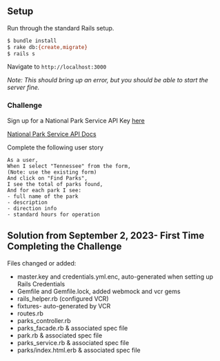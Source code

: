 
## Setup
Run through the standard Rails setup.

```bash
$ bundle install
$ rake db:{create,migrate}
$ rails s
```

Navigate to `http://localhost:3000`

_Note: This should bring up an error, but you should be able to start the server fine._

### Challenge

Sign up for a National Park Service API Key [here](https://www.nps.gov/subjects/developer/get-started.htm)

[National Park Service API Docs](https://www.nps.gov/subjects/developer/api-documentation.htm)

Complete the following user story

```
As a user,
When I select "Tennessee" from the form,
(Note: use the existing form)
And click on "Find Parks",
I see the total of parks found,
And for each park I see:
- full name of the park
- description
- direction info
- standard hours for operation
```

## Solution from September 2, 2023- First Time Completing the Challenge
Files changed or added:
- master.key and credentials.yml.enc, auto-generated when setting up Rails Credentials
- Gemfile and Gemfile.lock, added webmock and vcr gems
- rails_helper.rb (configured VCR)
- fixtures- auto-generated by VCR
- routes.rb
- parks_controller.rb
- parks_facade.rb & associated spec file
- park.rb & associated spec file
- parks_service.rb & associated spec file
- parks/index.html.erb & associated spec file